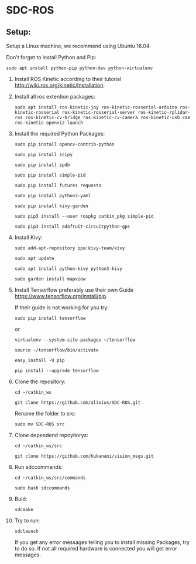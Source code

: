 # SDC-ROS


## Setup:

Setup a Linux machine, we recommend using Ubuntu 16.04.

Don't forget to install Python and Pip:

`sudo apt install python-pip python-dev python-virtualenv`

1. Install ROS Kinetic according to their tutorial http://wiki.ros.org/kinetic/Installation.

2. Install all ros extention packages:

    `sudo apt install ros-kinetic-joy ros-kinetic-rosserial-arduino ros-kinetic-rosserial ros-kinetic-rosserial-server ros-kinetic-rplidar-ros ros-kinetic-cv-bridge ros-kinetic-cv-camera ros-kinetic-usb_cam ros-kinetic-openni2-launch`


3. Install the required Python Packages:

    `sudo pip install opencv-contrib-python`
    
    `sudo pip install scipy`
    
    `sudo pip install ipdb`
    
    `sudo pip install simple-pid`
    
    `sudo pip install futures requests`
    
    `sudo pip install python3-yaml`
    
    `sudo pip install kivy-garden`
    
    `sudo pip3 install --user rospkg catkin_pkg simple-pid`
    
    `sudo pip3 install adafruit-circuitpython-gps`


4. Install Kivy:
    
    `sudo add-apt-repository ppa:kivy-team/kivy`
    
    `sudo apt update`
    
    `sudo apt install python-kivy python3-kivy`
    
    `sudo garden install mapview`

5. Install Tensorflow preferably use their own Guide https://www.tensorflow.org/install/pip.
    
    If their guide is not working for you try:
    
    `sudo pip install tensorflow`

    or
    
    
    `virtualenv --system-site-packages ~/tensorflow`
    
    `source ~/tensorflow/bin/activate`
    
    `easy_install -U pip`
    
    `pip install --upgrade tensorflow`

6. Clone the repository:
    
    `cd ~/catkin_ws`
    
    `git clone https://github.com/al3xius/SDC-ROS.git`

    Rename the folder to src:
    
    `sudo mv SDC-ROS src`

7. Clone dependend repoyitorys:
    
    `cd ~/catkin_ws/src`
    
    `git clone https://github.com/Kukanani/vision_msgs.git`

8. Run sdccommands:
    
    `cd ~/catkin_ws/src/commands`
    
    `sudo bash sdccommands`

9. Buld:
    
    `sdcmake`

10. Try to run:
    
    `sdclaunch`
    
    If you get any error messages telling you to install missing Packages, try to do so.
    If not all required hardware is connected you will get error messages.